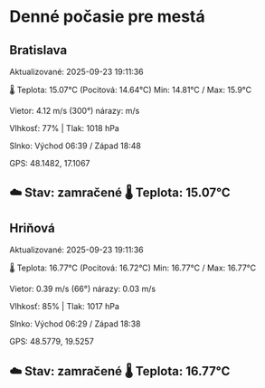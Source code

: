 ﻿# Denné počasie pre mestá

## Bratislava
Aktualizované: 2025-09-23 19:11:36

🌡️ Teplota: 15.07°C 
(Pocitová: 14.64°C)
Min: 14.81°C / Max: 15.9°C

Vietor: 4.12 m/s    (300°) 
nárazy:  m/s

Vlhkosť: 77% | Tlak: 1018 hPa

Slnko: Východ 06:39 / Západ 18:48

GPS: 48.1482, 17.1067

☁️ Stav: zamračené        🌡️ Teplota: 15.07°C
---

## Hriňová
Aktualizované: 2025-09-23 19:11:36

🌡️ Teplota: 16.77°C 
(Pocitová: 16.72°C)
Min: 16.77°C / Max: 16.77°C

Vietor: 0.39 m/s (66°)
nárazy: 0.03 m/s

Vlhkosť: 85% | Tlak: 1017 hPa

Slnko: Východ 06:29 / Západ 18:38

GPS: 48.5779, 19.5257

☁️ Stav: zamračené        🌡️ Teplota: 16.77°C
---
